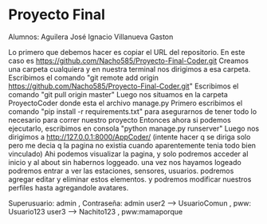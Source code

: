 # Proyecto Final

Alumnos:
Aguilera José Ignacio
Villanueva Gaston

Lo primero que debemos hacer es copiar el URL del repositorio. En este caso es https://github.com/Nacho585/Proyecto-Final-Coder.git
Creamos una carpeta cualquiera y en nuestra terminal nos dirigimos a esa carpeta.
Escribimos el comando "git remote add origin https://github.com/Nacho585/Proyecto-Final-Coder.git"
Escribimos el comando "git pull origin master"
Luego nos situamos en la carpeta ProyectoCoder donde esta el archivo manage.py
Primero escribimos el comando "pip install -r requirements.txt" para asegurarnos de tener todo lo necesario para correr nuestro proyecto
Entonces ahora si podemos ejecutarlo, escribimos en consola "python manage.py runserver"
Luego nos dirigimos a http://127.0.0.1:8000/AppCoder/
(intente hacer q se diriga solo pero me decia q la pagina no existia cuando aparentemente tenia todo bien vinculado)
Ahi podemos visualizar la pagina, y solo podremos acceder al inicio y al about sin habernos loggeado. 
una vez nos hayamos logeado podremos entrar a ver las estaciones, sensores, usuarios.
podremos agregar editar y eliminar estos elementos.
y podremos modificar nuestros perfiles hasta agregandole avatares.



Superusuario: admin , Contraseña: admin
user2 --> UsuarioComun  , pww: Usuario123
user3 --> Nachito123 , pww:mamaporque

